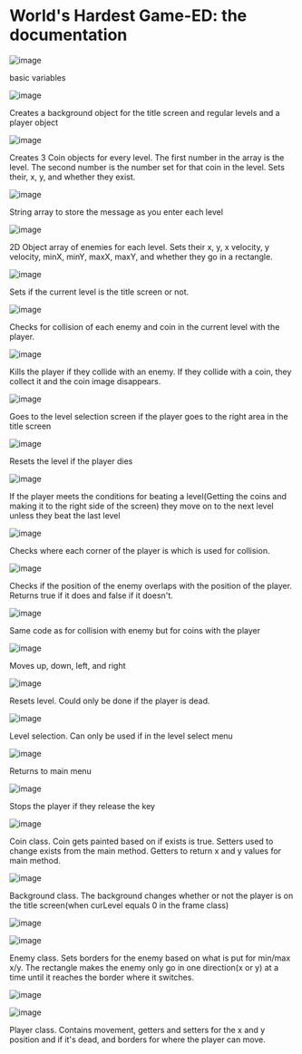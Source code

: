 # World's Hardest Game-ED: the documentation
![image](https://user-images.githubusercontent.com/63608754/147980986-76670da8-cd46-4cf2-b899-06bb01a6173e.png)

basic variables


![image](https://user-images.githubusercontent.com/63608754/147981006-7caf0b9f-77cb-4ef2-9d9d-ae8cc7e519d2.png)

Creates a background object for the title screen and regular levels and a player object


![image](https://user-images.githubusercontent.com/63608754/147981069-ccd4595a-c74b-4ade-a2d3-bc58755e9a80.png)

Creates 3 Coin objects for every level. The first number in the array is the level. The second number is the number set for that coin in the level. Sets their, x, y, and whether they exist.


![image](https://user-images.githubusercontent.com/63608754/147981171-3ae1a97d-431d-47f3-b562-90edb5fdb8c4.png)

String array to store the message as you enter each level


![image](https://user-images.githubusercontent.com/63608754/147981558-c2d9913a-1a2e-4631-bcb9-28a1e99040b8.png)

2D Object array of enemies for each level. Sets their x, y, x velocity, y velocity, minX, minY, maxX, maxY, and whether they go in a rectangle. 


![image](https://user-images.githubusercontent.com/63608754/147981793-ccf8b071-beb7-4004-b889-1e55a9031c24.png)

Sets if the current level is the title screen or not. 


![image](https://user-images.githubusercontent.com/63608754/147981926-7b04e303-ac32-43cc-a594-00c662cbb5e8.png)

Checks for collision of each enemy and coin in the current level with the player.


![image](https://user-images.githubusercontent.com/63608754/147982018-bfc23168-9f57-4915-9f8e-e1b05c3b441b.png)

Kills the player if they collide with an enemy. If they collide with a coin, they collect it and the coin image disappears.

![image](https://user-images.githubusercontent.com/63608754/147982154-87219be6-c129-412c-a670-f586eceae57e.png)

Goes to the level selection screen if the player goes to the right area in the title screen

![image](https://user-images.githubusercontent.com/63608754/147982229-3ab099d0-4638-410b-8c77-5c188cd2cfef.png)

Resets the level if the player dies

![image](https://user-images.githubusercontent.com/63608754/147982262-37108a8d-9095-48b1-b241-e5a653b80f4a.png)

If the player meets the conditions for beating a level(Getting the coins and making it to the right side of the screen) they move on to the next level unless they beat the last level

![image](https://user-images.githubusercontent.com/63608754/147982396-aa36ff09-cf3c-4788-b7ec-b475dc980fd0.png)

Checks where each corner of the player is which is used for collision.


![image](https://user-images.githubusercontent.com/63608754/147982453-2b873eca-1e81-4844-8958-108ed62b5617.png)

Checks if the position of the enemy overlaps with the position of the player. Returns true if it does and false if it doesn't.


![image](https://user-images.githubusercontent.com/63608754/147982524-f815bb7a-3cd5-45b2-8390-521446391272.png)

Same code as for collision with enemy but for coins with the player


![image](https://user-images.githubusercontent.com/63608754/147982581-a00022c6-31b7-493e-92f1-5e590d433a3c.png)

Moves up, down, left, and right


![image](https://user-images.githubusercontent.com/63608754/147982629-d28aee78-bbdc-4fbd-9145-bac4707a4d2d.png)

Resets level. Could only be done if the player is dead.


![image](https://user-images.githubusercontent.com/63608754/147982667-43f51ad7-ddaa-4433-a3f6-130fc1dac8bf.png)

Level selection. Can only be used if in the level select menu


![image](https://user-images.githubusercontent.com/63608754/147982724-25352368-44ba-4a4d-85f9-94e21329121b.png)

Returns to main menu


![image](https://user-images.githubusercontent.com/63608754/147982754-b8a3aaee-56e9-45e5-a045-eb8d90faf495.png)


Stops the player if they release the key


![image](https://user-images.githubusercontent.com/63608754/147982815-63ebc69f-ffa1-4ccb-9dac-81b94687fe74.png)

Coin class. Coin gets painted based on if exists is true. Setters used to change exists from the main method. Getters to return x and y values for main method.


![image](https://user-images.githubusercontent.com/63608754/148121401-0f974848-54bf-4dbc-afaa-3537b6013018.png)

Background class. The background changes whether or not the player is on the title screen(when curLevel equals 0 in the frame class)


![image](https://user-images.githubusercontent.com/63608754/148121566-99faeb93-c589-483f-982b-7aac87770f93.png)

![image](https://user-images.githubusercontent.com/63608754/148121590-1dae89cd-8853-4ff2-9f4a-a2be6d203684.png)

Enemy class. Sets borders for the enemy based on what is put for min/max x/y. The rectangle makes the enemy only go in one direction(x or y) at a time until it reaches the border where it switches.

![image](https://user-images.githubusercontent.com/63608754/148121782-322dfbe2-4818-4ef7-956b-c343097f9318.png)

![image](https://user-images.githubusercontent.com/63608754/148121845-ee4e9e08-ac87-4ad5-82e4-6c8f640f0f1b.png)

Player class. Contains movement, getters and setters for the x and y position and if it's dead, and borders for where the player can move.
